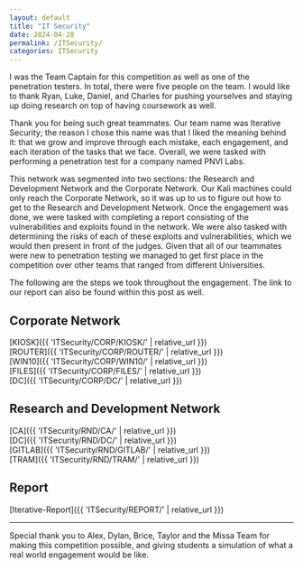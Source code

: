 ```yaml
---
layout: default
title: "IT Security"
date: 2024-04-28
permalink: /ITSecurity/
categories: ITSecurity
---
```


I was the Team Captain for this competition as well as one of the penetration testers. In total, there were five people on the team. I would like to thank Ryan, Luke, Daniel, and Charles for pushing yourselves and staying up doing research on top of having coursework as well. 

Thank you for being such great teammates. Our team name was Iterative Security; the reason I chose this name was that I liked the meaning behind it: that we grow and improve through each mistake, each engagement, and each iteration of the tasks that we face. Overall, we were tasked with performing a penetration test for a company named PNVI Labs. 

This network was segmented into two sections: the Research and Development Network and the Corporate Network. Our Kali machines could only reach the Corporate Network, so it was up to us to figure out how to get to the Research and Development Network. Once the engagement was done, we were tasked with completing a report consisting of the vulnerabilities and exploits found in the network. We were also tasked with determining the risks of each of these exploits and vulnerabilities, which we would then present in front of the judges. Given that all of our teammates were new to penetration testing we managed to get first place in the competition over other teams that ranged from different Universities. 

The following are the steps we took throughout the engagement. The link to our report can also be found within this post as well.

## Corporate Network
[KIOSK]({{ 'ITSecurity/CORP/KIOSK/' | relative_url }}) \
[ROUTER]({{ 'ITSecurity/CORP/ROUTER/' | relative_url }}) \
[WIN10]({{ 'ITSecurity/CORP/WIN10/' | relative_url }}) \
[FILES]({{ 'ITSecurity/CORP/FILES/' | relative_url }}) \
[DC]({{ 'ITSecurity/CORP/DC/' | relative_url }}) 

## Research and Development Network
[CA]({{ 'ITSecurity/RND/CA/' | relative_url }})\
[DC]({{ 'ITSecurity/RND/DC/' | relative_url }})\
[GITLAB]({{ 'ITSecurity/RND/GITLAB/' | relative_url }})\
[TRAM]({{ 'ITSecurity/RND/TRAM/' | relative_url }})

## Report
[Iterative-Report]({{ 'ITSecurity/REPORT/' | relative_url }})

---
Special thank you to Alex, Dylan, Brice, Taylor and the Missa Team for making this competition possible, and giving students a simulation of what a real world engagement would be like.